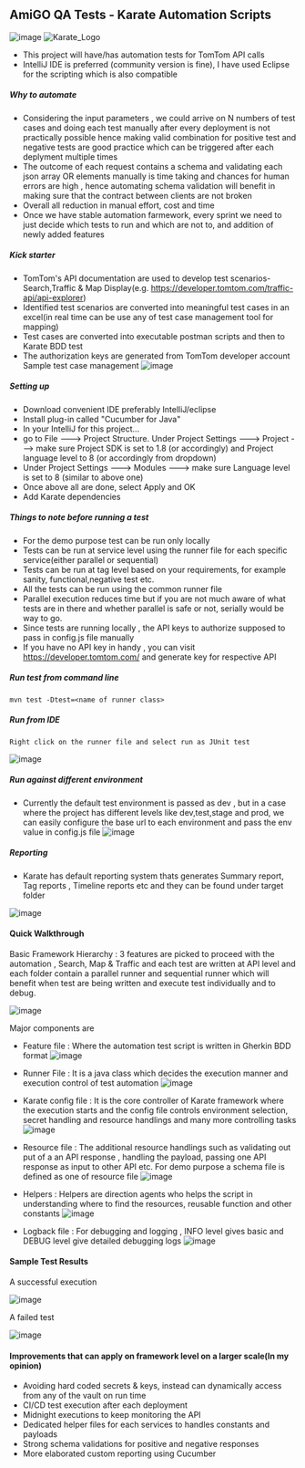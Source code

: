 ## AmiGO QA Tests - Karate Automation Scripts
![image](https://user-images.githubusercontent.com/70334232/178344345-93048a32-8ba2-4e56-8e83-bc137e9789c7.png) ![Karate_Logo](https://user-images.githubusercontent.com/70334232/178341220-32e8b41f-717b-4e44-973c-4eec04b9b7ea.png)

* This project will have/has automation tests for TomTom API calls
* IntelliJ IDE is preferred (community version is fine), I have used Eclipse for the scripting which is also compatible


##### Why to automate 
* Considering the input parameters , we could arrive on N numbers of test cases and doing each test manually after every deployment is not practically possible hence making valid combination for positive test and negative tests are good practice which can be triggered after each deplyment multiple times 
* The outcome of each request contains a schema and validating each json array OR elements manually is time taking and chances for human errors are high , hence automating schema validation will benefit in making sure that the contract between clients are not broken
* Overall all reduction in manual effort, cost and time
* Once we have stable automation farmework, every sprint we need to just decide which tests to run and which are not to, and addition of newly added features


##### Kick starter 

* TomTom's API documentation are used to develop test scenarios-Search,Traffic & Map Display(e.g. https://developer.tomtom.com/traffic-api/api-explorer)
* Identified test scenarios are converted into meaningful test cases in an excel(in real time can be use any of test case management tool for mapping)
* Test cases are converted into executable postman scripts and then to Karate BDD test
* The authorization keys are generated from TomTom developer account
Sample test case management
![image](https://user-images.githubusercontent.com/70334232/178348586-479b109a-4003-4438-865d-bdb0e7877607.png)



##### Setting up 

* Download convenient IDE preferably IntelliJ/eclipse
* Install plug-in called "Cucumber for Java"
* In your IntelliJ for this project...
* go to File ---> Project Structure. Under Project Settings ---> Project ---> make sure Project SDK is set to 1.8 (or accordingly) and Project language level to 8 (or accordingly from dropdown)
* Under Project Settings ---> Modules ---> make sure Language level is set to 8 (similar to above one)
* Once above all are done, select Apply and OK
* Add Karate dependencies


##### Things to note before running a test

* For the demo purpose test can be run only locally
* Tests can be run at service level using the runner file for each specific service(either parallel or sequential)
* Tests can be run at tag level based on your requirements, for example sanity, functional,negative test etc.
* All the tests can be run using the common runner file
* Parallel execution reduces time but if you are not much aware of what tests are in there and whether parallel is safe or not, serially would be way to go.
* Since tests are running locally , the API keys to authorize  supposed to pass in config.js file manually 
* If you have no API key in handy , you can visit https://developer.tomtom.com/ and generate key for respective API


##### Run test from command line

```
mvn test -Dtest=<name of runner class>
```

##### Run from IDE

```
Right click on the runner file and select run as JUnit test
```
![image](https://user-images.githubusercontent.com/70334232/178341686-b37d7e12-061a-44b5-935a-d49024b20827.png)

##### Run against different environment
* Currently the default test environment is passed as dev , but in a case where the project has different levels like dev,test,stage and prod, we can easily configure the base url to each environment and pass the env value in config.js file
![image](https://user-images.githubusercontent.com/70334232/178341808-ad7ee2b7-a99f-44e4-8073-e8fd53f05531.png)


##### Reporting
* Karate has default reporting system thats generates Summary report, Tag reports , Timeline reports etc and they can be found under target folder

![image](https://user-images.githubusercontent.com/70334232/178341905-1d96916a-2ecd-4d80-a96d-ec6e31ab92d5.png)


#### Quick Walkthrough 
Basic Framework Hierarchy : 3 features are picked to proceed with the automation , Search, Map & Traffic and each test are written at API level and each folder contain a parallel runner and sequential runner which will benefit when test are being written and execute test individually and to debug.

![image](https://user-images.githubusercontent.com/70334232/178342035-2d1a5cde-12b1-4e55-aa2a-606b8afe0044.png)

 
  Major components are 
* Feature file : Where the automation test script is written in Gherkin BDD format
![image](https://user-images.githubusercontent.com/70334232/178342122-8441f323-25d5-4f94-b315-bceb7a41214e.png)

 
* Runner File : It is a java class which decides the execution manner and execution control of test automation
![image](https://user-images.githubusercontent.com/70334232/178342181-ca96390a-dacc-4114-a41a-da46813e8d96.png)

 
* Karate config file : It is the core controller of Karate framework where the execution starts and the config file controls environment selection, secret handling and resource handlings and many more controlling tasks
![image](https://user-images.githubusercontent.com/70334232/178342328-36ed7c82-3ee1-4754-9a69-fc7766cd143e.png)

 
* Resource file : The additional resource handlings such as validating out put of a an API response , handling the payload, passing one API response as input to other API etc. For demo purpose a schema file is defined as one of resource file 
![image](https://user-images.githubusercontent.com/70334232/178342413-5428d254-691d-4e88-9b3c-e75dc628e6ae.png)

 
* Helpers : Helpers are direction agents who helps the script in understanding where to find the resources, reusable function and other constants
![image](https://user-images.githubusercontent.com/70334232/178342531-3d8fe723-16e2-4ccc-ac4c-5cc724d4bc09.png)


* Logback file : For debugging and logging , INFO level gives basic and DEBUG level give detailed debugging logs
![image](https://user-images.githubusercontent.com/70334232/178342631-8d021e4c-7be1-4163-a502-2a98a7ebf9eb.png)


#### Sample Test Results 

A successful execution

![image](https://user-images.githubusercontent.com/70334232/178342902-b0952354-c36c-4736-8703-4be3166ff07c.png)

A failed test

![image](https://user-images.githubusercontent.com/70334232/178343053-10e8048b-b1e6-4f29-a282-b30ebf308d7e.png)

#### Improvements that can apply on framework level on a larger scale(In my opinion)

* Avoiding hard coded secrets & keys, instead can dynamically access from any of the vault on run time
* CI/CD test execution after each deployment
* Midnight executions to keep monitoring the API 
* Dedicated helper files for each services to handles constants and payloads
* Strong schema validations for positive and negative responses
* More elaborated custom reporting using Cucumber
